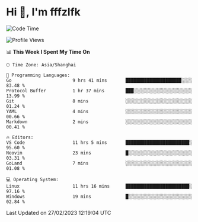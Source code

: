 # Hi 👋, I'm fffzlfk

<!--START_SECTION:waka-->
![Code Time](http://img.shields.io/badge/Code%20Time-57%20hrs%204%20mins-blue)

![Profile Views](http://img.shields.io/badge/Profile%20Views-7-blue)

📊 **This Week I Spent My Time On** 

```text
🕑︎ Time Zone: Asia/Shanghai

💬 Programming Languages: 
Go                       9 hrs 41 mins       █████████████████████░░░░   83.48 % 
Protocol Buffer          1 hr 37 mins        ███░░░░░░░░░░░░░░░░░░░░░░   13.99 % 
Git                      8 mins              ░░░░░░░░░░░░░░░░░░░░░░░░░   01.24 % 
YAML                     4 mins              ░░░░░░░░░░░░░░░░░░░░░░░░░   00.66 % 
Markdown                 2 mins              ░░░░░░░░░░░░░░░░░░░░░░░░░   00.41 % 

🔥 Editors: 
VS Code                  11 hrs 5 mins       ████████████████████████░   95.60 % 
Neovim                   23 mins             █░░░░░░░░░░░░░░░░░░░░░░░░   03.31 % 
GoLand                   7 mins              ░░░░░░░░░░░░░░░░░░░░░░░░░   01.08 % 

💻 Operating System: 
Linux                    11 hrs 16 mins      ████████████████████████░   97.16 % 
Windows                  19 mins             █░░░░░░░░░░░░░░░░░░░░░░░░   02.84 % 
```


 Last Updated on 27/02/2023 12:19:04 UTC
<!--END_SECTION:waka-->
